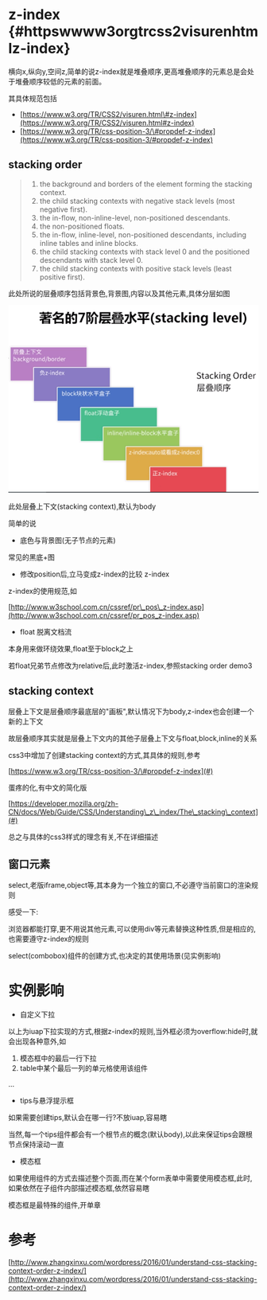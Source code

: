 # z-index {#httpswwww3orgtrcss2visurenhtmlz-index}

横向x,纵向y,空间z,简单的说z-index就是堆叠顺序,更高堆叠顺序的元素总是会处于堆叠顺序较低的元素的前面。

其具体规范包括

* [https://www.w3.org/TR/CSS2/visuren.html\#z-index](https://www.w3.org/TR/CSS2/visuren.html#z-index)
* [https://www.w3.org/TR/css-position-3/\#propdef-z-index](https://www.w3.org/TR/css-position-3/#propdef-z-index)

## stacking order

> 1. the background and borders of the element forming the stacking context.
> 2. the child stacking contexts with negative stack levels \(most negative first\).
> 3. the in-flow, non-inline-level, non-positioned descendants.
> 4. the non-positioned floats.
> 5. the in-flow, inline-level, non-positioned descendants, including inline tables and inline blocks.
> 6. the child stacking contexts with stack level 0 and the positioned descendants with stack level 0.
> 7. the child stacking contexts with positive stack levels \(least positive first\).

此处所说的层叠顺序包括背景色,背景图,内容以及其他元素,具体分层如图

![](/assets/608782-20160923104742809-2054066790.png)

此处层叠上下文\(stacking context\),默认为body

简单的说

* 底色与背景图\(无子节点的元素\)

常见的黑底+图 

* 修改position后,立马变成z-index的比较 z-index

z-index的使用规范,如

[http://www.w3school.com.cn/cssref/pr\_pos\_z-index.asp](http://www.w3school.com.cn/cssref/pr_pos_z-index.asp)

* float 脱离文档流

本身用来做环绕效果,float至于block之上

若float兄弟节点修改为relative后,此时激活z-index,参照stacking order  demo3

## stacking context

层叠上下文是层叠顺序最底层的"画板",默认情况下为body,z-index也会创建一个新的上下文

故层叠顺序其实就是层叠上下文内的其他子层叠上下文与float,block,inline的关系

css3中增加了创建stacking context的方式,其具体的规则,参考

[https://www.w3.org/TR/css-position-3/\#propdef-z-index](#)

蛋疼的化,有中文的简化版

[https://developer.mozilla.org/zh-CN/docs/Web/Guide/CSS/Understanding\_z\_index/The\_stacking\_context](#)

总之与具体的css3样式的理念有关,不在详细描述

## 窗口元素

select,老版iframe,object等,其本身为一个独立的窗口,不必遵守当前窗口的渲染规则

感受一下:

浏览器都能打穿,更不用说其他元素,可以使用div等元素替换这种性质,但是相应的,也需要遵守z-index的规则

select\(combobox\)组件的创建方式,也决定的其使用场景\(见实例影响\)

# 实例影响

* 自定义下拉

以上为iuap下拉实现的方式,根据z-index的规则,当外框必须为overflow:hide时,就会出现各种意外,如

1. 模态框中的最后一行下拉
2. table中某个最后一列的单元格使用该组件

...

* tips与悬浮提示框

如果需要创建tips,默认会在哪一行?不放iuap,容易瞎

当然,每一个tips组件都会有一个根节点的概念\(默认body\),以此来保证tips会跟根节点保持滚动一直

* 模态框

如果使用组件的方式去描述整个页面,而在某个form表单中需要使用模态框,此时,如果依然在子组件内部描述模态框,依然容易瞎

模态框是最特殊的组件,开单章

# 参考

[http://www.zhangxinxu.com/wordpress/2016/01/understand-css-stacking-context-order-z-index/](http://www.zhangxinxu.com/wordpress/2016/01/understand-css-stacking-context-order-z-index/)


